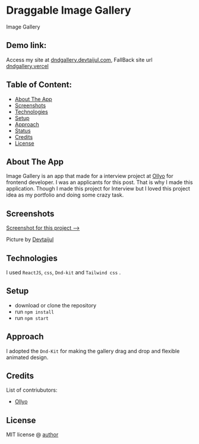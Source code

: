 # Draggable Image Gallery

Image Gallery

## Demo link:

Access my site at [dndgallery.devtaijul.com](https://dndgallery.devtaijul.com/),
FallBack site url [dndgallery.vercel](https://gallery-eight-gules.vercel.app/)

## Table of Content:

- [About The App](#about-the-app)
- [Screenshots](#screenshots)
- [Technologies](#technologies)
- [Setup](#setup)
- [Approach](#approach)
- [Status](#status)
- [Credits](#credits)
- [License](#license)

## About The App

Image Gallery is an app that made for a interview project at [Ollyo](https://ollyo.com/) for frontend developer. I was an applicants for this post. That is why I made this application. Though I made this project for Interview but I loved this project idea as my portfolio and doing some crazy task.

## Screenshots

[Screenshot for this project --> ](https://prnt.sc/09IAsOkVSvNJ)

Picture by [Devtaijul](https://devtaijul.com/)

## Technologies

I used `ReactJS`, `css`, `Dnd-kit` and `Tailwind css` .

## Setup

- download or clone the repository
- run `npm install`
- run `npm start`

## Approach

I adopted the `Dnd-Kit` for making the gallery drag and drop and flexible animated design.

## Credits

List of contriubutors:

- [Ollyo](https://ollyo.com/)

## License

MIT license @ [author](https://devtaijul.com/)
